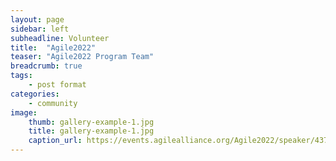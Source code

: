 ```yaml
---
layout: page
sidebar: left
subheadline: Volunteer
title:  "Agile2022"
teaser: "Agile2022 Program Team"
breadcrumb: true
tags:
    - post format
categories:
    - community
image:
    thumb: gallery-example-1.jpg
    title: gallery-example-1.jpg
    caption_url: https://events.agilealliance.org/Agile2022/speaker/437713/dustin-thostenson
---
```


